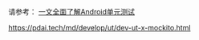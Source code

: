请参考： [一文全面了解Android单元测试]([https://jsonchao.github.io/2018/07/09/%E4%B8%80%E6%96%87%E5%85%A8%E9%9D%A2%E4%BA%86%E8%A7%A3Android%E5%8D%95%E5%85%83%E6%B5%8B%E8%AF%95/)

https://pdai.tech/md/develop/ut/dev-ut-x-mockito.html